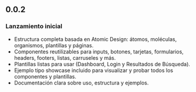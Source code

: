 ## 0.0.2

### Lanzamiento inicial

- Estructura completa basada en Atomic Design: átomos, moléculas, organismos, plantillas y páginas.
- Componentes reutilizables para inputs, botones, tarjetas, formularios, headers, footers, listas, carruseles y más.
- Plantillas listas para usar (Dashboard, Login y Resultados de Búsqueda).
- Ejemplo tipo showcase incluido para visualizar y probar todos los componentes y plantillas.
- Documentación clara sobre uso, estructura y ejemplos.
